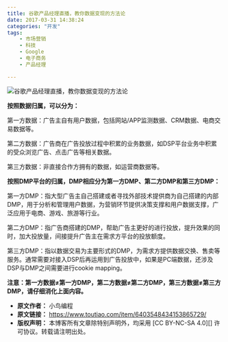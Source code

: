 ```yaml
---
title: 谷歌产品经理直播，教你数据变现的方法论
date: 2017-03-31 14:38:24
categories: "开发"
tags:
	- 市场营销
	- 科技
	- Google
	- 电子商务
	- 产品经理

---
```


![谷歌产品经理直播，教你数据变现的方法论][VJ77-FRVI-YFVA.jpg]

**按照数据归属，可以分为：**

第一方数据：广告主自有用户数据，包括网站/APP监测数据、CRM数据、电商交易数据等。

第二方数据：广告商在广告投放过程中积累的业务数据，如DSP平台业务中积累的受众浏览广告、点击广告等相关数据。

第三方数据：非直接合作方拥有的数据，如运营商数据等。

**按照DMP平台的归属，DMP相应分为第一方DMP、第二方DMP和第三方DMP：**

第一方DMP：指大型广告主自己搭建或者寻找外部技术提供商为自己搭建的内部DMP，用于分析和管理用户数据，为营销环节提供决策支撑和用户数据支撑，广泛应用于电商、游戏、旅游等行业。

第二方DMP：指广告商搭建的DMP，帮助广告主更好的进行投放，提升效果的同时，加大投放量，间接提升广告主在需求方平台的投放额度。

第三方DMP：指以数据交易为主要形式的DMP，为需求方提供数据交换、售卖等服务。通常需要对接入DSP后再运用到广告投放中，如果是PC端数据，还涉及DSP与DMP之间需要进行cookie mapping。

**注意：第一方数据≠第一方DMP，第二方数据≠第二方DMP，第三方数据≠第三方DMP，请仔细消化上面内容。**


[VJ77-FRVI-YFVA.jpg]: /pro/os/crawler/VJ77-FRVI-YFVA.jpg
 *  **原文作者：** 小鸟编程
 *  **原文链接：** https://www.toutiao.com/item/6403548434153865729/
 *  **版权声明：** 本博客所有文章除特别声明外，均采用 [CC BY-NC-SA 4.0][] 许可协议。转载请注明出处。